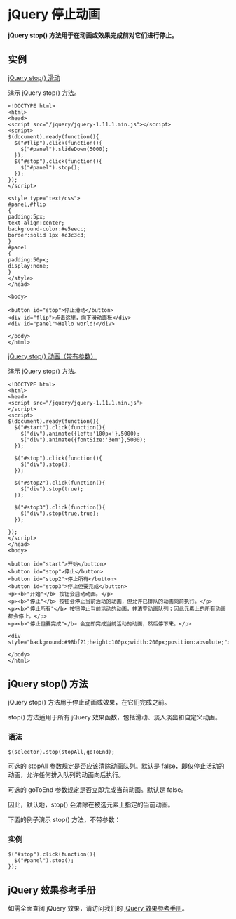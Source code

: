 
# jQuery 停止动画




**jQuery stop() 方法用于在动画或效果完成前对它们进行停止。**

## 实例



[jQuery stop() 滑动](/tiy/t.asp?f=jquery_stop_slide)

演示 jQuery stop() 方法。

```
<!DOCTYPE html>
<html>
<head>
<script src="/jquery/jquery-1.11.1.min.js"></script>
<script> 
$(document).ready(function(){
  $("#flip").click(function(){
    $("#panel").slideDown(5000);
  });
  $("#stop").click(function(){
    $("#panel").stop();
  });
});
</script>

<style type="text/css"> 
#panel,#flip
{
padding:5px;
text-align:center;
background-color:#e5eecc;
border:solid 1px #c3c3c3;
}
#panel
{
padding:50px;
display:none;
}
</style>
</head>

<body>

<button id="stop">停止滑动</button>
<div id="flip">点击这里，向下滑动面板</div>
<div id="panel">Hello world!</div>

</body>
</html>

```

[jQuery stop() 动画（带有参数）](/tiy/t.asp?f=jquery_stop_params)

演示 jQuery stop() 方法。

```
<!DOCTYPE html>
<html>
<head>
<script src="/jquery/jquery-1.11.1.min.js">
</script>
<script> 
$(document).ready(function(){
  $("#start").click(function(){
    $("div").animate({left:'100px'},5000);
    $("div").animate({fontSize:'3em'},5000);
  });

  $("#stop").click(function(){
    $("div").stop();
  });

  $("#stop2").click(function(){
    $("div").stop(true);
  });

  $("#stop3").click(function(){
    $("div").stop(true,true);
  });

});
</script> 
</head>
<body>

<button id="start">开始</button>
<button id="stop">停止</button>
<button id="stop2">停止所有</button>
<button id="stop3">停止但要完成</button>
<p><b>"开始"</b> 按钮会启动动画。</p>
<p><b>"停止"</b> 按钮会停止当前活动的动画，但允许已排队的动画向前执行。</p>
<p><b>"停止所有"</b> 按钮停止当前活动的动画，并清空动画队列；因此元素上的所有动画都会停止。</p>
<p><b>"停止但要完成"</b> 会立即完成当前活动的动画，然后停下来。</p> 

<div style="background:#98bf21;height:100px;width:200px;position:absolute;">HELLO</div>

</body>
</html>

```



## jQuery stop() 方法

jQuery stop() 方法用于停止动画或效果，在它们完成之前。

stop() 方法适用于所有 jQuery 效果函数，包括滑动、淡入淡出和自定义动画。

### 语法

```
$(selector).stop(stopAll,goToEnd);
```

可选的 stopAll 参数规定是否应该清除动画队列。默认是 false，即仅停止活动的动画，允许任何排入队列的动画向后执行。

可选的 goToEnd 参数规定是否立即完成当前动画。默认是 false。

因此，默认地，stop() 会清除在被选元素上指定的当前动画。

下面的例子演示 stop() 方法，不带参数：

### 实例

```
$("#stop").click(function(){
  $("#panel").stop();
});

```



## jQuery 效果参考手册

如需全面查阅 jQuery 效果，请访问我们的 [jQuery 效果参考手册](/jquery/jquery_ref_effects.asp "jQuery 参考手册 - 效果")。





